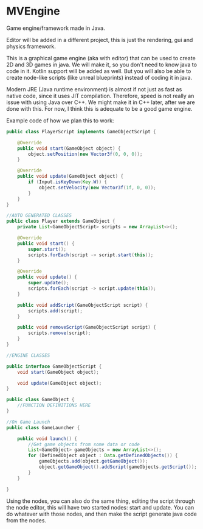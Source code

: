 # MVEngine

Game engine/framework made in Java.

Editor will be added in a different project, this is just the rendering, gui and physics framework.

This is a graphical game engine (aka with editor) that can be used to create 2D and 3D games in java. We will make it,
so you don't need to know java to code in it. Kotlin support will be added as well. But you will also be able to create
node-like scripts (like unreal blueprints) instead of coding it in java.

Modern JRE (Java runtime environment) is almost if not just as fast as native code, since it uses JIT compilation.
Therefore, speed is not really an issue with using Java over C++. We might make it in C++ later, after we are done with
this. For now, I think this is adequate to be a good game engine.

Example code of how we plan this to work:

```java
public class PlayerScript implements GameObjectScript {

    @Override
    public void start(GameObject object) {
        object.setPosition(new Vector3f(0, 0, 0));
    }

    @Override
    public void update(GameObject object) {
        if (Input.isKeyDown(Key.W)) {
            object.setVelocity(new Vector3f(1f, 0, 0));
        }
    }
}

//AUTO GENERATED CLASSES
public class Player extends GameObject {
    private List<GameObjectScript> scripts = new ArrayList<>();

    @Override
    public void start() {
        super.start();
        scripts.forEach(script -> script.start(this));
    }

    @Override
    public void update() {
        super.update();
        scripts.forEach(script -> script.update(this));
    }

    public void addScript(GameObjectScript script) {
        scripts.add(script);
    }

    public void removeScript(GameObjectScript script) {
        scripts.remove(script);
    }
}

//ENGINE CLASSES

public interface GameObjectScript {
    void start(GameObject object);

    void update(GameObject object);
}

public class GameObject {
    //FUNCTION DEFINITIONS HERE
}

//On Game Launch
public class GameLauncher {

    public void launch() {
        //Get game objects from some data or code
        List<GameObject> gameObjects = new ArrayList<>();
        for (DefinedObject object : Data.getDefinedObjects()) {
            gameObjects.add(object.getGameObject());
            object.getGameObject().addScript(gameObjects.getScript());
        }
    }

}
```

Using the nodes, you can also do the same thing, editing the script through the node editor, this will have two started
nodes: start and update. You can do whatever with those nodes, and then make the script generate java code from the
nodes.
